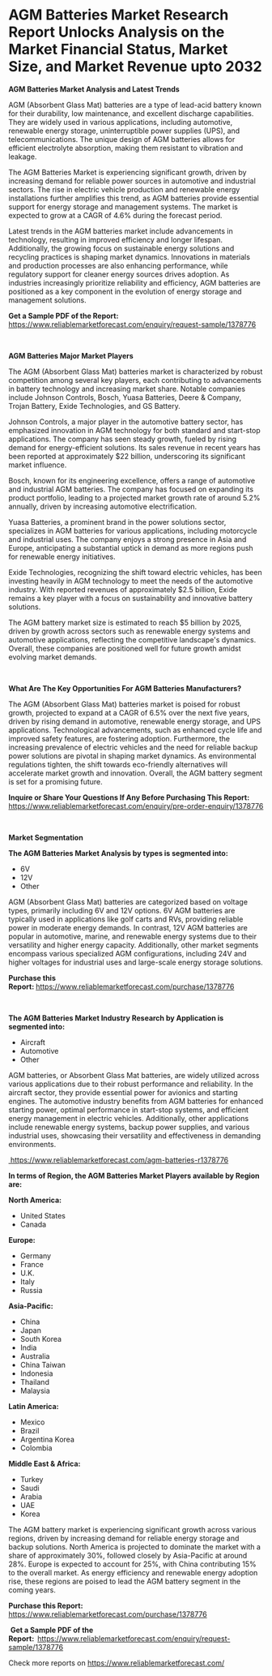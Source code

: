 <p><h1>AGM Batteries Market Research Report Unlocks Analysis on the Market Financial Status, Market Size, and Market Revenue upto 2032</h1></p><p><strong>AGM Batteries Market Analysis and Latest Trends</strong></p>
<p><p>AGM (Absorbent Glass Mat) batteries are a type of lead-acid battery known for their durability, low maintenance, and excellent discharge capabilities. They are widely used in various applications, including automotive, renewable energy storage, uninterruptible power supplies (UPS), and telecommunications. The unique design of AGM batteries allows for efficient electrolyte absorption, making them resistant to vibration and leakage.</p><p>The AGM Batteries Market is experiencing significant growth, driven by increasing demand for reliable power sources in automotive and industrial sectors. The rise in electric vehicle production and renewable energy installations further amplifies this trend, as AGM batteries provide essential support for energy storage and management systems. The market is expected to grow at a CAGR of 4.6% during the forecast period.</p><p>Latest trends in the AGM batteries market include advancements in technology, resulting in improved efficiency and longer lifespan. Additionally, the growing focus on sustainable energy solutions and recycling practices is shaping market dynamics. Innovations in materials and production processes are also enhancing performance, while regulatory support for cleaner energy sources drives adoption. As industries increasingly prioritize reliability and efficiency, AGM batteries are positioned as a key component in the evolution of energy storage and management solutions.</p></p>
<p><strong>Get a Sample PDF of the Report:&nbsp;</strong> <a href="https://www.reliablemarketforecast.com/enquiry/request-sample/1378776?utm_campaign=2200&utm_medium=2&utm_source=Github&utm_content=ia&utm_term=13022025&utm_id=agm-batteries">https://www.reliablemarketforecast.com/enquiry/request-sample/1378776</a></p>
<p>&nbsp;</p>
<p><strong>AGM Batteries Major Market Players</strong></p>
<p><p>The AGM (Absorbent Glass Mat) batteries market is characterized by robust competition among several key players, each contributing to advancements in battery technology and increasing market share. Notable companies include Johnson Controls, Bosch, Yuasa Batteries, Deere & Company, Trojan Battery, Exide Technologies, and GS Battery.</p><p>Johnson Controls, a major player in the automotive battery sector, has emphasized innovation in AGM technology for both standard and start-stop applications. The company has seen steady growth, fueled by rising demand for energy-efficient solutions. Its sales revenue in recent years has been reported at approximately $22 billion, underscoring its significant market influence.</p><p>Bosch, known for its engineering excellence, offers a range of automotive and industrial AGM batteries. The company has focused on expanding its product portfolio, leading to a projected market growth rate of around 5.2% annually, driven by increasing automotive electrification.</p><p>Yuasa Batteries, a prominent brand in the power solutions sector, specializes in AGM batteries for various applications, including motorcycle and industrial uses. The company enjoys a strong presence in Asia and Europe, anticipating a substantial uptick in demand as more regions push for renewable energy initiatives.</p><p>Exide Technologies, recognizing the shift toward electric vehicles, has been investing heavily in AGM technology to meet the needs of the automotive industry. With reported revenues of approximately $2.5 billion, Exide remains a key player with a focus on sustainability and innovative battery solutions.</p><p>The AGM battery market size is estimated to reach $5 billion by 2025, driven by growth across sectors such as renewable energy systems and automotive applications, reflecting the competitive landscape's dynamics. Overall, these companies are positioned well for future growth amidst evolving market demands.</p></p>
<p>&nbsp;</p>
<p><strong>What Are The Key Opportunities For AGM Batteries Manufacturers?</strong></p>
<p><p>The AGM (Absorbent Glass Mat) batteries market is poised for robust growth, projected to expand at a CAGR of 6.5% over the next five years, driven by rising demand in automotive, renewable energy storage, and UPS applications. Technological advancements, such as enhanced cycle life and improved safety features, are fostering adoption. Furthermore, the increasing prevalence of electric vehicles and the need for reliable backup power solutions are pivotal in shaping market dynamics. As environmental regulations tighten, the shift towards eco-friendly alternatives will accelerate market growth and innovation. Overall, the AGM battery segment is set for a promising future.</p></p>
<p><strong>Inquire or Share Your Questions If Any Before Purchasing This Report:</strong> <a href="https://www.reliablemarketforecast.com/enquiry/pre-order-enquiry/1378776?utm_campaign=2200&utm_medium=2&utm_source=Github&utm_content=ia&utm_term=13022025&utm_id=agm-batteries">https://www.reliablemarketforecast.com/enquiry/pre-order-enquiry/1378776</a></p>
<p>&nbsp;</p>
<p><strong>Market Segmentation</strong></p>
<p><strong>The AGM Batteries Market Analysis by types is segmented into:</strong></p>
<p><ul><li>6V</li><li>12V</li><li>Other</li></ul></p>
<p><p>AGM (Absorbent Glass Mat) batteries are categorized based on voltage types, primarily including 6V and 12V options. 6V AGM batteries are typically used in applications like golf carts and RVs, providing reliable power in moderate energy demands. In contrast, 12V AGM batteries are popular in automotive, marine, and renewable energy systems due to their versatility and higher energy capacity. Additionally, other market segments encompass various specialized AGM configurations, including 24V and higher voltages for industrial uses and large-scale energy storage solutions.</p></p>
<p><strong>Purchase this Report:&nbsp;</strong><a href="https://www.reliablemarketforecast.com/purchase/1378776?utm_campaign=2200&utm_medium=2&utm_source=Github&utm_content=ia&utm_term=13022025&utm_id=agm-batteries">https://www.reliablemarketforecast.com/purchase/1378776</a></p>
<p>&nbsp;</p>
<p><strong>The AGM Batteries Market Industry Research by Application is segmented into:</strong></p>
<p><ul><li>Aircraft</li><li>Automotive</li><li>Other</li></ul></p>
<p><p>AGM batteries, or Absorbent Glass Mat batteries, are widely utilized across various applications due to their robust performance and reliability. In the aircraft sector, they provide essential power for avionics and starting engines. The automotive industry benefits from AGM batteries for enhanced starting power, optimal performance in start-stop systems, and efficient energy management in electric vehicles. Additionally, other applications include renewable energy systems, backup power supplies, and various industrial uses, showcasing their versatility and effectiveness in demanding environments.</p></p>
<p><a href="https://www.reliablemarketforecast.com/agm-batteries-r1378776?utm_campaign=2200&utm_medium=2&utm_source=Github&utm_content=ia&utm_term=13022025&utm_id=agm-batteries">&nbsp;https://www.reliablemarketforecast.com/agm-batteries-r1378776</a></p>
<p><strong>In terms of Region, the AGM Batteries Market Players available by Region are:</strong></p>
<p>
    <p> <strong> North America: </strong>
        <ul>
            <li>United States</li>
            <li>Canada</li>
        </ul>
        </p> 
    <p> <strong> Europe: </strong>
        <ul>
            <li>Germany</li>
            <li>France</li>
            <li>U.K.</li>
            <li>Italy</li>
            <li>Russia</li>
        </ul>
        </p> 
    <p> <strong> Asia-Pacific: </strong>
        <ul>
            <li>China</li>
            <li>Japan</li>
            <li>South Korea</li>
            <li>India</li>
            <li>Australia</li>
            <li>China Taiwan</li>
            <li>Indonesia</li>
            <li>Thailand</li>
            <li>Malaysia</li>
        </ul>
        </p> 
    <p> <strong> Latin America: </strong>
        <ul>
            <li>Mexico</li>
            <li>Brazil</li>
            <li>Argentina Korea</li>
            <li>Colombia</li>
        </ul>
        </p> 
    <p> <strong> Middle East & Africa: </strong>
        <ul>
            <li>Turkey</li>
            <li>Saudi</li>
            <li>Arabia</li>
            <li>UAE</li>
            <li>Korea</li>
        </ul>
    </p>
    </p>
<p><p>The AGM battery market is experiencing significant growth across various regions, driven by increasing demand for reliable energy storage and backup solutions. North America is projected to dominate the market with a share of approximately 30%, followed closely by Asia-Pacific at around 28%. Europe is expected to account for 25%, with China contributing 15% to the overall market. As energy efficiency and renewable energy adoption rise, these regions are poised to lead the AGM battery segment in the coming years.</p></p>
<p><strong>Purchase this Report: </strong><a href="https://www.reliablemarketforecast.com/purchase/1378776?utm_campaign=2200&utm_medium=2&utm_source=Github&utm_content=ia&utm_term=13022025&utm_id=agm-batteries">https://www.reliablemarketforecast.com/purchase/1378776</a></p>
<p>&nbsp;<strong>Get a Sample PDF of the Report:&nbsp;&nbsp;</strong><a href="https://www.reliablemarketforecast.com/enquiry/request-sample/1378776?utm_campaign=2200&utm_medium=2&utm_source=Github&utm_content=ia&utm_term=13022025&utm_id=agm-batteries">https://www.reliablemarketforecast.com/enquiry/request-sample/1378776</a></p>
<p><strong></strong></p>
<p>Check more reports on <a href="https://www.reliablemarketforecast.com/?utm_campaign=2200&utm_medium=2&utm_source=Github&utm_content=ia&utm_term=13022025&utm_id=agm-batteries">https://www.reliablemarketforecast.com/</a></p>